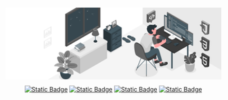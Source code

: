 <p align="center">
  <img align="center" src="https://github.com/uexle/uexle/blob/main/banner.png" width="500px">
</p>
<p align="center">
  <a href="https://uexle.github.io" target="_blank"><img alt="Static Badge" src="https://img.shields.io/badge/Portfolio-gray?style=for-the-badge&logo=github"></a>
  <a href="https://www.linkedin.com/in/weslei-carvalho/" target="_blank"><img alt="Static Badge" src="https://img.shields.io/badge/LINKEDIN-gray?style=for-the-badge&logo=linkedin"></a>
  <a href="mailto:wesleivianna235@gmail.com" target="_blank"><img alt="Static Badge" src="https://img.shields.io/badge/gmail-gray?style=for-the-badge&logo=gmail&logoColor=white"></a>
  <a href="https://www.instagram.com/uexle/" target="_blank"><img alt="Static Badge" src="https://img.shields.io/badge/instagram-gray?style=for-the-badge&logo=instagram&logoColor=white"></a>
</p>
